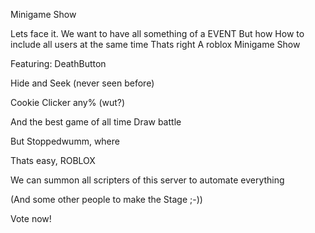 Minigame Show

Lets face it.
We want to have all something of a EVENT
But how
How to include all users at the same time
Thats right
A roblox Minigame Show

Featuring:
DeathButton

Hide and Seek (never seen before)

Cookie Clicker any% (wut?)

And the best game of all time
Draw battle

But Stoppedwumm, where

Thats easy, ROBLOX

We can summon all scripters of this server to automate everything

(And some other people to make the Stage ;-))

Vote now!
